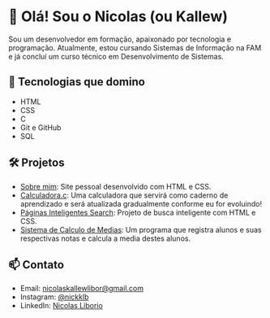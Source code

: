 # 👋 Olá! Sou o Nicolas (ou Kallew)

Sou um desenvolvedor em formação, apaixonado por tecnologia e programação. Atualmente, estou cursando Sistemas de Informação na FAM e já concluí um curso técnico em Desenvolvimento de Sistemas.

## 🚀 Tecnologias que domino

- HTML
- CSS
- C
- Git e GitHub
- SQL

## 🛠️ Projetos

- [Sobre mim](https://kallew123.github.io/Sobre-mim/): Site pessoal desenvolvido com HTML e CSS.
- [Calculadora.c](https://github.com/kallew123/Calculadora.c): Uma calculadora que servirá como caderno de aprendizado e será atualizada gradualmente conforme eu for evoluindo!
- [Páginas Inteligentes Search](https://kallew123.github.io/Google/): Projeto de busca inteligente com HTML e CSS.
- [Sistema de Calculo de Medias](https://kallew123.github.io/Sistema-de-Calculo-de-Medias/): Um programa que registra alunos e suas respectivas notas e calcula a media destes alunos.

## 📫 Contato

- Email: nicolaskallewlibor@gmail.com
- Instagram: [@nickklb](https://www.instagram.com/nickklb/)
- LinkedIn: [Nicolas Liborio](https://www.linkedin.com/in/nicolas-liborio/)
